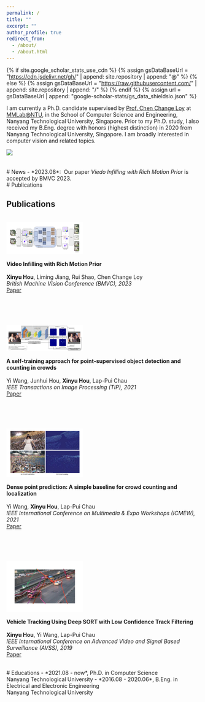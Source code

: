```yaml
---
permalink: /
title: ""
excerpt: ""
author_profile: true
redirect_from: 
  - /about/
  - /about.html
---
```


{% if site.google_scholar_stats_use_cdn %}
{% assign gsDataBaseUrl = "https://cdn.jsdelivr.net/gh/" | append: site.repository | append: "@" %}
{% else %}
{% assign gsDataBaseUrl = "https://raw.githubusercontent.com/" | append: site.repository | append: "/" %}
{% endif %}
{% assign url = gsDataBaseUrl | append: "google-scholar-stats/gs_data_shieldsio.json" %}

<span class='anchor' id='about-me'></span>

I am currently a Ph.D. candidate supervised by <a href="https://www.mmlab-ntu.com/person/ccloy/">Prof. Chen Change Loy</a> at <a href="https://www.mmlab-ntu.com/"> MMLab@NTU</a>, in the School of Computer Science and Engineering, Nanyang Technological University, Singapore. Prior to my Ph.D. study, I also received my B.Eng. degree with honors (highest distinction) in 2020 from Nanyang Technological University, Singapore. I am broadly interested in computer vision and related topics.

<a href='https://scholar.google.com/citations?user=90lIt2QAAAAJ'><img src="https://img.shields.io/endpoint?url={{ url | url_encode }}&logo=Google%20Scholar&labelColor=f6f6f6&color=9cf&style=flat&label=citations"></a>


<br />
# News
- *2023.08*: &nbsp;Our paper <i>Viedo Infilling with Rich Motion Prior</i> is accepted by BMVC 2023. 


<br />
# Publications 

<div class="container">
		<h2>Publications</h2>
        <br>
        <div class="publication">
            <img src="images/virmp.jpg" class="publogo" width="200 px">
            <p> 
                <strong>
                    Video Infilling with Rich Motion Prior
                </strong>
                <br>
                <br>
                <b>Xinyu Hou</b>, Liming Jiang, Rui Shao, Chen Change Loy
                <br>
                <em>British Machine Vision Conference (BMVC), 2023</em>
                <br>
                <span class="links">
                    <a href="https://arxiv.org/abs/2112.01071">Paper</a>
                </span>
            </p>
        </div>
        <br>
        <br>
        <br>
        <br>
	<div class="publication">
            <img src="images/wangyi2.jpg" class="publogo" width="200 px">
            <p> 
                <strong>
                    A self-training approach for point-supervised object detection and counting in crowds
                </strong>
                <br>
                <br>
                Yi Wang, Junhui Hou, <b>Xinyu Hou</b>, Lap-Pui Chau
                <br>
                <em>IEEE Transactions on Image Processing (TIP), 2021 </em>
                <br>
                <span class="links">
                    <a href="https://ieeexplore.ieee.org/abstract/document/9347744">Paper</a>
                </span>
            </p>
        </div>
        <br>
        <br>
        <br>
        <br>
	<div class="publication">
            <img src="images/wangyi1.jpg" class="publogo" width="200 px">
            <p> 
                <strong>
                    Dense point prediction: A simple baseline for crowd counting and localization
                </strong>
                <br>
                <br>
                Yi Wang, <b>Xinyu Hou</b>, Lap-Pui Chau
                <br>
                <em>IEEE International Conference on Multimedia & Expo Workshops (ICMEW), 2021 </em>
                <br>
                <span class="links">
                    <a href="https://ieeexplore.ieee.org/abstract/document/9455954">Paper</a>
                </span>
            </p>
        </div>
        <br>
        <br>
        <br>
        <br>
        <div class="publication">
            <img src="images/dslcf.jpg" class="publogo" width="200 px">
            <p> 
                <strong>
                    Vehicle Tracking Using Deep SORT with Low Confidence Track Filtering
                </strong>
                <br>
                <br>
                <b>Xinyu Hou</b>, Yi Wang, Lap-Pui Chau
                <br>
                <em>IEEE International Conference on Advanced Video and Signal Based Surveillance (AVSS), 2019 </em>
                <br>
                <span class="links">
                    <a href="https://ieeexplore.ieee.org/abstract/document/8909903">Paper</a>
                </span>
            </p>
        </div>
</div>


<br />
# Educations
- *2021.08 - now*, Ph.D. in Computer Science <br /> Nanyang Technological University
- *2016.08 - 2020.06*, B.Eng. in Electrical and Electronic Engineering  <br /> Nanyang Technological University
<br />
